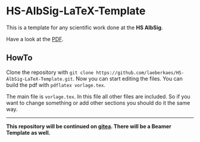 # HS-AlbSig-LaTeX-Template
This is a template for any scientific work done at the **HS AlbSig**.

Have a look at the [PDF](https://raw.githubusercontent.com/laeberkaes/HS-AlbSig-LaTeX-Template/master/vorlage.pdf).

## HowTo
Clone the repository with `git clone https://github.com/laeberkaes/HS-AlbSig-LaTeX-Template.git`. Now you can start editing the files. You can build the pdf with `pdflatex vorlage.tex`.

The main file is `vorlage.tex`. In this file all other files are included. So if you want to change something or add other sections you should do it the same way.

---

**This repository will be continued on [gitea](https://gitea.uraltemorla.xyz/laeberkaes/HS-AlbSig-LaTeX-Template). There will be a Beamer Template as well.**
